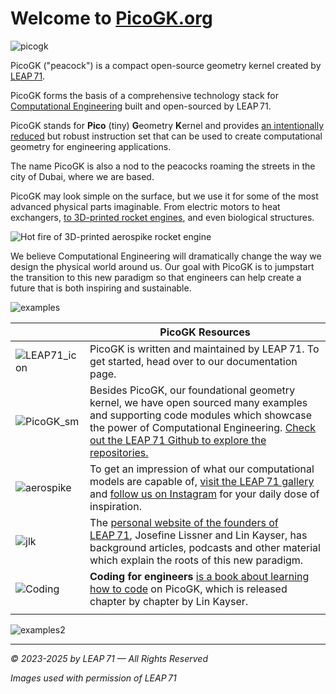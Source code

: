 # Welcome to [PicoGK.org](https://picogk.org)

![picogk](images/PicoGK_org_Logo.jpeg)

PicoGK ("peacock") is a compact open-source geometry kernel created by [LEAP 71](https://leap71.com/).

PicoGK forms the basis of a comprehensive technology stack for [Computational Engineering](https://leap71.com/computationalengineering/) built and open-sourced by LEAP 71.

PicoGK stands for **Pico** (tiny) **G**eometry **K**ernel and provides [an intentionally reduced](https://jlk.ae/2023/12/06/the-power-of-reduced-instruction-sets/) but robust instruction set that can be used to create computational geometry for engineering applications. 

The name PicoGK is also a nod to the peacocks roaming the streets in the city of Dubai, where we are based.

PicoGK may look simple on the surface, but we use it for some of the most advanced physical parts imaginable. From electric motors to heat exchangers, [to 3D-printed rocket engines](https://leap71.com/rp/), and even biological structures.

![Hot fire of 3D-printed aerospike rocket engine](images/aerospike-hotfire.jpg)

We believe Computational Engineering will dramatically change the way we design the physical world around us. Our goal with PicoGK is to jumpstart the transition to this new paradigm so that engineers can help create a future that is both inspiring and sustainable.

![examples](images/examples.jpg)

|                                        | PicoGK Resources                                             |
| -------------------------------------- | ------------------------------------------------------------ |
| ![LEAP71_icon](images/LEAP71_icon.png) | PicoGK is written and maintained by LEAP 71. To get started, head over to our documentation page. |
| ![PicoGK_sm](images/PicoGK_sm.png)     | Besides PicoGK, our foundational geometry kernel, we have open sourced many examples and supporting code modules which showcase the power of Computational Engineering. [Check out the LEAP 71 Github to explore the repositories.](https://github.com/leap71) |
| ![aerospike](images/aerospike.jpg)     | To get an impression of what our computational models are capable of, [visit the LEAP 71 gallery](https://leap71.com/gallery/) and [follow us on Instagram](https://www.instagram.com/leap.71/) for your daily dose of inspiration. |
| ![jlk](images/jlk.jpg)                 | The [personal website of the founders of LEAP 71](https://jlk.ae/), Josefine Lissner and Lin Kayser, has background articles, podcasts and other material which explain the roots of this new paradigm. |
| ![Coding](images/Coding.jpg)           | **Coding for engineers** [is a book about learning how to code](coding-for-engineers/) on PicoGK, which is released chapter by chapter by Lin Kayser. |
|                                        |                                                              |

![examples2](images/examples2.jpg)

------

*© 2023-2025 by LEAP 71 — All Rights Reserved*

*Images used with permission of LEAP 71*

